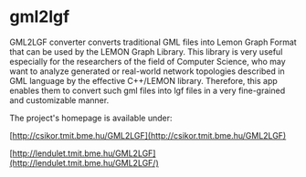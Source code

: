 gml2lgf
=======

GML2LGF converter converts traditional GML files into Lemon Graph Format that can be used by the LEMON Graph Library. This library is very useful especially for the researchers of the field of Computer Science, who may want to analyze generated or real-world network topologies described in GML language by the effective C++/LEMON library. Therefore, this app enables them to convert such gml files into lgf files in a very fine-grained and customizable manner.

The project's homepage is available under:


[http://csikor.tmit.bme.hu/GML2LGF](http://csikor.tmit.bme.hu/GML2LGF)


[http://lendulet.tmit.bme.hu/GML2LGF](http://lendulet.tmit.bme.hu/GML2LGF/)
